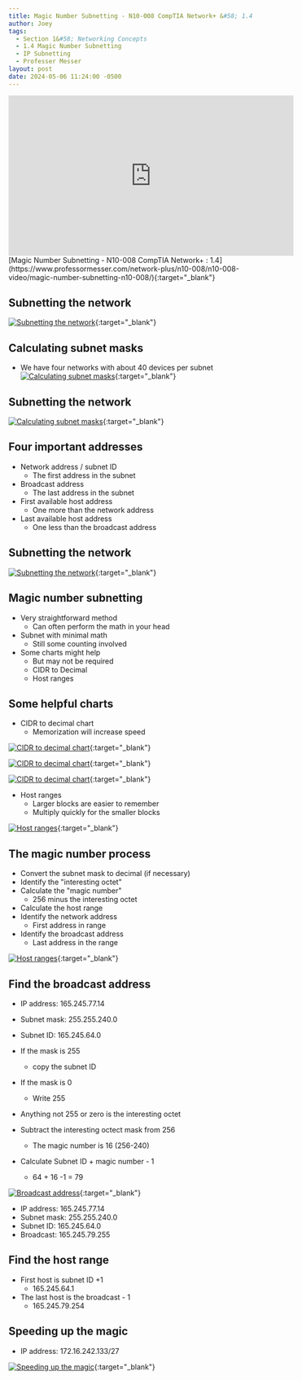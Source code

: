```yaml
---
title: Magic Number Subnetting - N10-008 CompTIA Network+ &#58; 1.4
author: Joey
tags:
  - Section 1&#58; Networking Concepts
  - 1.4 Magic Number Subnetting
  - IP Subnetting
  - Professer Messer 
layout: post
date: 2024-05-06 11:24:00 -0500
---
```


<div class="container">
    <iframe class="responsive-iframe" width="560" height="315" src="https://www.youtube.com/embed/XMzLpGKTu50?si=yr7DToQ-qZ5m_DCk&amp;start=3" title="YouTube video player" frameborder="0" allow="accelerometer; autoplay; clipboard-write; encrypted-media; gyroscope; picture-in-picture; web-share" referrerpolicy="strict-origin-when-cross-origin" allowfullscreen></iframe>
</div>
[Magic Number Subnetting - N10-008 CompTIA Network+ : 1.4](https://www.professormesser.com/network-plus/n10-008/n10-008-video/magic-number-subnetting-n10-008/){:target="_blank"}

## Subnetting the network
[![Subnetting the network]({{site.baseurl}}/img/subnetting_the_network.png)](https://youtu.be/XMzLpGKTu50?si=DSgRnd9ijPUuf5sk&t=3){:target="_blank"}

## Calculating subnet masks
- We have four networks with about 40 devices per subnet
[![Calculating subnet masks]({{site.baseurl}}/img/calculating_subnet_masks.png)](https://youtu.be/XMzLpGKTu50?si=8h8On07sn3KwYfi0&t=81){:target="_blank"}

## Subnetting the network

[![Calculating subnet masks]({{site.baseurl}}/img/subnetting_the_network_magic.png)](https://youtu.be/XMzLpGKTu50?si=HLEJZvDYMG0e57lL&t=149){:target="_blank"}

## Four important addresses
- Network address / subnet ID
    - The first address in the subnet
- Broadcast address
    - The last address in the subnet
- First available host address
    - One more than the network address
- Last available host address
    - One less than the broadcast address

## Subnetting the network

[![Subnetting the network]({{site.baseurl}}/img/subnetting_the_network_magic_1.png)](https://youtu.be/XMzLpGKTu50?si=DmVq7k-B1Hr8Zs7s&t=195){:target="_blank"}

## Magic number subnetting
- Very straightforward method
    - Can often perform the math in your head
- Subnet with minimal math
    - Still some counting involved
- Some charts might help
    - But may not be required
    - CIDR to Decimal 
    - Host ranges

## Some helpful charts
- CIDR to decimal chart 
    - Memorization will increase speed

[![CIDR to decimal chart ]({{site.baseurl}}/img/cidr_to_decimal_chart.png)](https://youtu.be/XMzLpGKTu50?si=wE8eMKhbuPu0EcmD&t=249){:target="_blank"}

[![CIDR to decimal chart ]({{site.baseurl}}/img/cidr_to_decimal_chart_1.png)](https://youtu.be/XMzLpGKTu50?si=wE8eMKhbuPu0EcmD&t=249){:target="_blank"}

[![CIDR to decimal chart ]({{site.baseurl}}/img/cidr_to_decimal_chart_2.png)](https://youtu.be/XMzLpGKTu50?si=wE8eMKhbuPu0EcmD&t=249){:target="_blank"}

- Host ranges
    - Larger blocks are easier to remember
    - Multiply quickly for the smaller blocks

[![Host ranges ]({{site.baseurl}}/img/cidr_to_decimal_chart_3.png)](https://youtu.be/XMzLpGKTu50?si=wE8eMKhbuPu0EcmD&t=249){:target="_blank"}

## The magic number process
- Convert the subnet mask to decimal (if necessary)
- Identify the "interesting octet"
- Calculate the "magic number"
    - 256 minus the interesting octet
- Calculate the host range
- Identify the network address
    - First address in range
- Identify the broadcast address
    - Last address in the range

[![Host ranges ]({{site.baseurl}}/img/cidr_to_decimal_chart_4.png)](https://youtu.be/XMzLpGKTu50?si=wE8eMKhbuPu0EcmD&t=249){:target="_blank"}

## Find the broadcast address
- IP address: 165.245.77.14
- Subnet mask: 255.255.240.0
- Subnet ID: 165.245.64.0

- If the mask is 255
    - copy the subnet ID
- If the mask is 0
    - Write 255
- Anything not 255 or zero is the interesting octet

- Subtract the interesting octect mask from 256
    - The magic number is 16 (256-240)
- Calculate Subnet ID + magic number - 1
    - 64 + 16 -1 = 79

[![Broadcast address]({{site.baseurl}}/img/cidr_to_decimal_chart_5.png)](https://youtu.be/XMzLpGKTu50?si=wE8eMKhbuPu0EcmD&t=249){:target="_blank"}
- IP address: 165.245.77.14
- Subnet mask: 255.255.240.0
- Subnet ID: 165.245.64.0
- Broadcast: 165.245.79.255

## Find the host range
- First host is subnet ID +1
    - 165.245.64.1
- The last host is the broadcast - 1
    - 165.245.79.254

## Speeding up the magic
- IP address: 172.16.242.133/27

[![Speeding up the magic]({{site.baseurl}}/img/speeding_up_the_magic.png)](https://youtu.be/XMzLpGKTu50?si=Sq-cdqicKNpmKCYf&t=1019){:target="_blank"}

